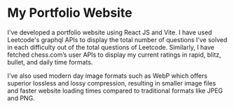 # My Portfolio Website
I've developed a portfolio website using React JS and Vite. I have used Leetcode's graphql APIs to display the total number of questions I’ve solved in each difficulty out of the total questions of Leetcode.
Similarly, I have fetched chess.com’s user APIs to display my current ratings in rapid, blitz, bullet, and daily time formats.

I've also used modern day image formats such as WebP which offers superior lossless and lossy compression, resulting in smaller image files and faster website loading times compared to traditional formats like JPEG and PNG. 
